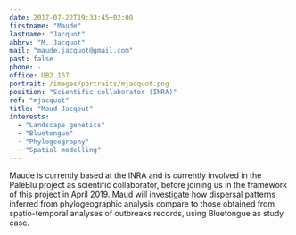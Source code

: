 ```yaml
---
date: 2017-07-22T19:33:45+02:00
firstname: "Maude"
lastname: "Jacquot"
abbrv: "M. Jacquot"
mail: "maude.jacquot@gmail.com"
past: false
phone: -
office: UB2.167
portrait: /images/portraits/mjacquot.png
position: "Scientific collaborator (INRA)"
ref: "mjacquot"
title: "Maud Jacqout"
interests:
  - "Landscape genetics"
  - "Bluetongue"
  - "Phylogeography"
  - "Spatial modelling"
---
```


Maude is currently based at the INRA and is currently involved in the PaleBlu project as scientific collaborator, before joining us 
in the framework of this project in April 2019. Maud will investigate how dispersal patterns inferred from phylogeographic analysis 
compare to those obtained from spatio-temporal analyses of outbreaks records, using Bluetongue as study case. 



